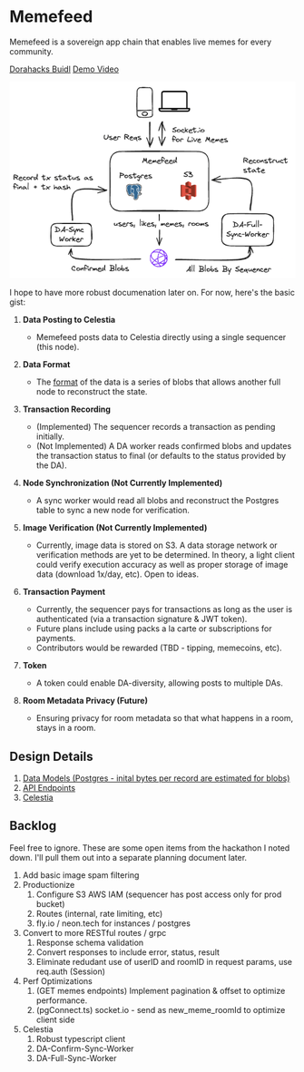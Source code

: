 # Memefeed

Memefeed is a sovereign app chain that enables live memes for every community.

[Dorahacks Buidl](<https://dorahacks.io/buidl/12713>)
[Demo Video](<https://www.youtube.com/watch?v=xcMi5EfuPAo>)

![Architecture Diagram](tech_diagram.png)

I hope to have more robust documenation later on. For now, here's the basic gist:

1. **Data Posting to Celestia**
   - Memefeed posts data to Celestia directly using a single sequencer (this node).

2. **Data Format**
   - The [format](https://github.com/memefeed-labs/memefeed/blob/main/src/resources/celestia.ts#L45-L50) of the data is a series of blobs that allows another full node to reconstruct the state.

3. **Transaction Recording**
   - (Implemented) The sequencer records a transaction as pending initially.
   - (Not Implemented) A DA worker reads confirmed blobs and updates the transaction status to final (or defaults to the status provided by the DA).

4. **Node Synchronization (Not Currently Implemented)**
   - A sync worker would read all blobs and reconstruct the Postgres table to sync a new node for verification.

5. **Image Verification (Not Currently Implemented)**
   - Currently, image data is stored on S3. A data storage network or verification methods are yet to be determined. In theory, a light client could verify execution accuracy as well as proper storage of image data (download 1x/day, etc). Open to ideas.

6. **Transaction Payment**
   - Currently, the sequencer pays for transactions as long as the user is authenticated (via a transaction signature & JWT token).
   - Future plans include using packs a la carte or subscriptions for payments.
   - Contributors would be rewarded (TBD - tipping, memecoins, etc).

7. **Token**
   - A token could enable DA-diversity, allowing posts to multiple DAs.

8. **Room Metadata Privacy (Future)**
   - Ensuring privacy for room metadata so that what happens in a room, stays in a room.

## Design Details

1. [Data Models (Postgres - inital bytes per record are estimated for blobs)](https://github.com/memefeed-labs/memefeed/blob/main/src/resources/memes-pg.ts)
2. [API Endpoints](https://github.com/memefeed-labs/memefeed/blob/main/src/app.ts)
3. [Celestia](https://github.com/memefeed-labs/memefeed/blob/main/src/resources/pg.ts#L38)

## Backlog

Feel free to ignore. These are some open items from the hackathon I noted down. I'll pull them out into a separate planning document later.

1. Add basic image spam filtering
2. Productionize
   1. Configure S3 AWS IAM (sequencer has post access only for prod bucket)
   2. Routes (internal, rate limiting, etc)
   3. fly.io / neon.tech for instances / postgres
3. Convert to more RESTful routes / grpc
   1. Response schema validation
   2. Convert responses to include error, status, result
   3. Eliminate redudant use of userID and roomID in request params, use req.auth (Session)
4. Perf Optimizations
   1. (GET memes endpoints) Implement pagination & offset to optimize performance.
   2. (pgConnect.ts) socket.io - send as new_meme_roomId to optimize client side
5. Celestia
   1. Robust typescript client
   2. DA-Confirm-Sync-Worker
   3. DA-Full-Sync-Worker
